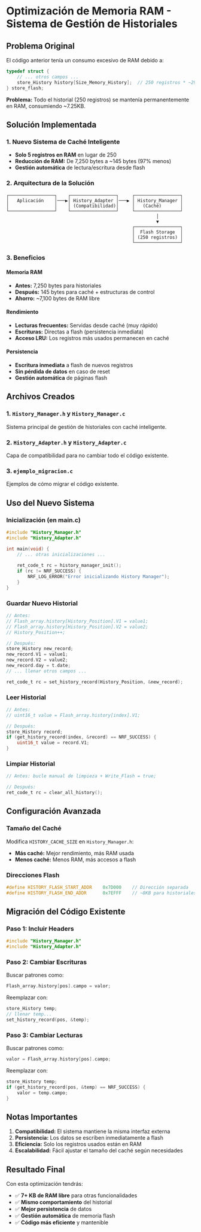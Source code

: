 # Optimización de Memoria RAM - Sistema de Gestión de Historiales

## Problema Original

El código anterior tenía un consumo excesivo de RAM debido a:

```c
typedef struct {
    // ... otros campos ...
    store_History history[Size_Memory_History];  // 250 registros * ~29 bytes = 7,250 bytes
} store_flash;
```

**Problema:** Todo el historial (250 registros) se mantenía permanentemente en RAM, consumiendo ~7.25KB.

## Solución Implementada

### 1. Nuevo Sistema de Caché Inteligente

- **Solo 5 registros en RAM** en lugar de 250
- **Reducción de RAM:** De 7,250 bytes a ~145 bytes (97% menos)
- **Gestión automática** de lectura/escritura desde flash

### 2. Arquitectura de la Solución

```
┌─────────────────┐    ┌─────────────────┐     ┌─────────────────┐
│   Aplicación    │───▶│ History_Adapter │───▶ │ History_Manager │
│                 │    │ (Compatibilidad)│     │   (Caché)       │
└─────────────────┘    └─────────────────┘     └─────────────────┘
                                                        │
                                                        ▼
                                               ┌─────────────────┐
                                               │  Flash Storage  │
                                               │ (250 registros) │
                                               └─────────────────┘
```

### 3. Beneficios

#### Memoria RAM
- **Antes:** 7,250 bytes para historiales
- **Después:** 145 bytes para caché + estructuras de control
- **Ahorro:** ~7,100 bytes de RAM libre

#### Rendimiento
- **Lecturas frecuentes:** Servidas desde caché (muy rápido)
- **Escrituras:** Directas a flash (persistencia inmediata)
- **Acceso LRU:** Los registros más usados permanecen en caché

#### Persistencia
- **Escritura inmediata** a flash de nuevos registros
- **Sin pérdida de datos** en caso de reset
- **Gestión automática** de páginas flash

## Archivos Creados

### 1. `History_Manager.h` y `History_Manager.c`
Sistema principal de gestión de historiales con caché inteligente.

### 2. `History_Adapter.h` y `History_Adapter.c`
Capa de compatibilidad para no cambiar todo el código existente.

### 3. `ejemplo_migracion.c`
Ejemplos de cómo migrar el código existente.

## Uso del Nuevo Sistema

### Inicialización (en main.c)
```c
#include "History_Manager.h"
#include "History_Adapter.h"

int main(void) {
    // ... otras inicializaciones ...
    
    ret_code_t rc = history_manager_init();
    if (rc != NRF_SUCCESS) {
        NRF_LOG_ERROR("Error inicializando History Manager");
    }
}
```

### Guardar Nuevo Historial
```c
// Antes:
// Flash_array.history[History_Position].V1 = value1;
// Flash_array.history[History_Position].V2 = value2;
// History_Position++;

// Después:
store_History new_record;
new_record.V1 = value1;
new_record.V2 = value2;
new_record.day = t.date;
// ... llenar otros campos ...

ret_code_t rc = set_history_record(History_Position, &new_record);
```

### Leer Historial
```c
// Antes:
// uint16_t value = Flash_array.history[index].V1;

// Después:
store_History record;
if (get_history_record(index, &record) == NRF_SUCCESS) {
    uint16_t value = record.V1;
}
```

### Limpiar Historial
```c
// Antes: bucle manual de limpieza + Write_Flash = true;

// Después:
ret_code_t rc = clear_all_history();
```

## Configuración Avanzada

### Tamaño del Caché
Modifica `HISTORY_CACHE_SIZE` en `History_Manager.h`:
- **Más caché:** Mejor rendimiento, más RAM usada
- **Menos caché:** Menos RAM, más accesos a flash

### Direcciones Flash
```c
#define HISTORY_FLASH_START_ADDR    0x7D000    // Dirección separada
#define HISTORY_FLASH_END_ADDR      0x7EFFF    // ~8KB para historiales
```

## Migración del Código Existente

### Paso 1: Incluir Headers
```c
#include "History_Manager.h"
#include "History_Adapter.h"
```

### Paso 2: Cambiar Escrituras
Buscar patrones como:
```c
Flash_array.history[pos].campo = valor;
```
Reemplazar con:
```c
store_History temp;
// llenar temp...
set_history_record(pos, &temp);
```

### Paso 3: Cambiar Lecturas
Buscar patrones como:
```c
valor = Flash_array.history[pos].campo;
```
Reemplazar con:
```c
store_History temp;
if (get_history_record(pos, &temp) == NRF_SUCCESS) {
    valor = temp.campo;
}
```

## Notas Importantes

1. **Compatibilidad:** El sistema mantiene la misma interfaz externa
2. **Persistencia:** Los datos se escriben inmediatamente a flash
3. **Eficiencia:** Solo los registros usados están en RAM
4. **Escalabilidad:** Fácil ajustar el tamaño del caché según necesidades

## Resultado Final

Con esta optimización tendrás:
- ✅ **7+ KB de RAM libre** para otras funcionalidades
- ✅ **Mismo comportamiento** del historial
- ✅ **Mejor persistencia** de datos
- ✅ **Gestión automática** de memoria flash
- ✅ **Código más eficiente** y mantenible

